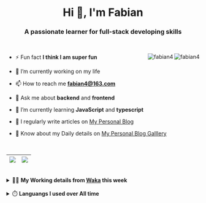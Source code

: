 <h1 align="center">Hi 👋, I'm Fabian</h1>
<h3 align="center">A passionate learner for full-stack developing skills</h3>

<br/>

<img align="right" src="https://komarev.com/ghpvc/?username=fabian4&label=views&color=0e75b6&style=flat" alt="fabian4" /><img align="right" src="https://img.shields.io/badge/Author-fabian4-orange?logo=Dark%20Reader" alt="fabian4" />

- ⚡ Fun fact **I think I am super fun**

- 🔭 I’m currently working on my life

- 📫 How to reach me **fabian4@163.com**

- 💬 Ask me about **backend** and **frontend**

- 🌱 I’m currently learning **JavaScript** and **typescript**

- 📝 I regularly write articles on [My Personal Blog](https://fabian4.github.io/)

- 📄 Know about my Daily details on [My Personal Blog Galllery](https://fabian4.github.io/gallery/)

<br/>

|  <img align="center" src="https://github-readme-streak-stats.herokuapp.com/?user=fabian4&theme=gruvbox_duo&currStreakNum=2FD3EB&fire=pink&sideLabels=F00&hide_border=true&date_format=[Y.]n.j" /> |  <img align="center" src="https://github-readme-stats.vercel.app/api/top-langs/?username=fabian4&layout=compact&theme=buefy&hide_border=true&exclude_repo=jdk,jdk-source-learning,spring-framework,netty,jdk,fabian4.github.io,wechaty.js.org,sofa-bolt" /> |
| ------------- | ------------- |

<!-- | <img align="center" src="https://github-readme-stats.vercel.app/api?username=fabian4&count_private=true&show_icons=true&theme=flag-india&show_owner=true&hide_border=true" /> | <img align="center" src="https://github-readme-stats.vercel.app/api/top-langs/?username=fabian4&layout=compact&theme=buefy&hide_border=true&exclude_repo=jdk,jdk-source-learning,spring-framework,netty,jdk,fabian4.github.io,wechaty.js.org,sofa-bolt" /> | <img align="center" src="https://github-readme-streak-stats.herokuapp.com/?user=fabian4&theme=gruvbox_duo&currStreakNum=2FD3EB&fire=pink&sideLabels=F00&hide_border=true&date_format=[Y.]n.j" /> |
| ------------- | ------------- | ------------- | -->

<!-- <br/>

<details>
  <summary>✍️ <b>My Leetcode Record from the <a href="https://github.com/fabian4/leetcode">repo</a></b></summary>
 
 ---
  
|[![Leetcode Stats](https://leetcode.card.workers.dev/?username=fabian&border=0)](https://leetcode-cn.com/u/fabianbao/)|[![fabian's LeetCode Stats](https://leetcode-stats.vercel.app/api?username=fabian&theme=Light)](https://leetcode-cn.com/u/fabianbao/)|
| ------------- | ------------- |

</details> -->

<br/>

<details>
  <summary>👨‍💻 <b>My Working details from <a href="https://wakatime.com/dashboard">Waka</a> this week</b></summary>
  
---
  
<!--START_SECTION:waka-->
**I'm an Early 🐤** 

```text
🌞 Morning    199 commits    ██████░░░░░░░░░░░░░░░░░░░   25.61% 
🌆 Daytime    282 commits    █████████░░░░░░░░░░░░░░░░   36.29% 
🌃 Evening    285 commits    █████████░░░░░░░░░░░░░░░░   36.68% 
🌙 Night      11 commits     ░░░░░░░░░░░░░░░░░░░░░░░░░   1.42%

```
📅 **I'm Most Productive on Thursday** 

```text
Monday       118 commits    ███░░░░░░░░░░░░░░░░░░░░░░   15.19% 
Tuesday      132 commits    ████░░░░░░░░░░░░░░░░░░░░░   16.99% 
Wednesday    135 commits    ████░░░░░░░░░░░░░░░░░░░░░   17.37% 
Thursday     142 commits    ████░░░░░░░░░░░░░░░░░░░░░   18.28% 
Friday       83 commits     ██░░░░░░░░░░░░░░░░░░░░░░░   10.68% 
Saturday     71 commits     ██░░░░░░░░░░░░░░░░░░░░░░░   9.14% 
Sunday       96 commits     ███░░░░░░░░░░░░░░░░░░░░░░   12.36%

```


📊 **This Week I Spent My Time On** 

```text
💬 Programming Languages: 
Go                       6 hrs 50 mins       ███████░░░░░░░░░░░░░░░░░░   28.08% 
Java                     6 hrs 6 mins        ██████░░░░░░░░░░░░░░░░░░░   25.07% 
Other                    5 hrs 40 mins       █████░░░░░░░░░░░░░░░░░░░░   23.27% 
TypeScript               3 hrs 24 mins       ███░░░░░░░░░░░░░░░░░░░░░░   13.99% 
JSON                     43 mins             ░░░░░░░░░░░░░░░░░░░░░░░░░   3.01%

🔥 Editors: 
GoLand                   7 hrs 28 mins       ███████░░░░░░░░░░░░░░░░░░   30.7% 
IntelliJ                 6 hrs 45 mins       ███████░░░░░░░░░░░░░░░░░░   27.73% 
Browser                  5 hrs 40 mins       █████░░░░░░░░░░░░░░░░░░░░   23.27% 
WebStorm                 4 hrs 27 mins       ████░░░░░░░░░░░░░░░░░░░░░   18.3%

💻 Operating System: 
Windows                  24 hrs 21 mins      █████████████████████████   100.0%

```


<!--END_SECTION:waka-->
  
</details>

<br/>

<details>
  <summary>⏱️ <b>Languangs I used over All time</b></summary>
  
---
  
![languages all time](https://wakatime.com/share/@32ef5ac6-eac5-4886-805c-ce9fe059857e/efc24c85-e478-4696-bcbd-c5669145b831.svg)
  
</details>
